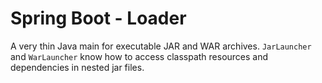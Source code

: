 # Spring Boot - Loader
 
A very thin Java main for executable JAR and WAR
archives. `JarLauncher` and `WarLauncher` know how to access classpath
resources and dependencies in nested jar files.
